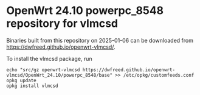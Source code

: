 OpenWrt 24.10 powerpc_8548 repository for vlmcsd
========

Binaries built from this repository on 2025-01-06 can be downloaded from <https://dwfreed.github.io/openwrt-vlmcsd/>.

To install the vlmcsd package, run

```
echo "src/gz openwrt-vlmcsd https://dwfreed.github.io/openwrt-vlmcsd/OpenWrt_24.10/powerpc_8548/base" >> /etc/opkg/customfeeds.conf
opkg update
opkg install vlmcsd
```
